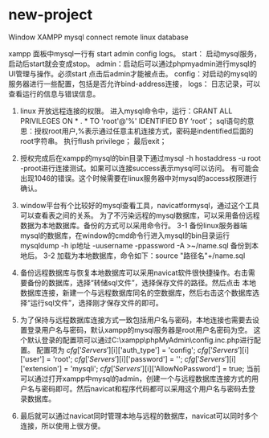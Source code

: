 # new-project

Window XAMPP mysql connect remote linux database

xampp 面板中mysql一行有 start admin config logs。
start： 启动mysql服务，启动后start就会变成stop。
admin：启动后可以通过phpmyadmin进行mysql的UI管理与操作。必须start 点击后admin才能被点击。
config：对启动的mysql的服务器进行一些配置，包括是否允许bind-address连接，
logs： 日志记录，可以查看运行的信息与错误信息。


1. linux 开放远程连接的权限。
进入mysql命令中，运行：GRANT ALL PRIVILEGES ON * . * TO  'root'@'%' IDENTIFIED BY ‘root’；
sql语句的意思：授权root用户,%表示通过任意主机连接方式，密码是indentified后面的root字符串。
执行flush privilege；
最后exit；

2. 授权完成后在xampp的mysql的bin目录下通过mysql -h hostaddress -u root -proot进行连接测试。如果可以连接success表示mysql可以访问。
有可能会出现1046的错误。这个时候需要在linux服务器中对mysql的access权限进行确认。

3. window平台有个比较好的mysql查看工具，navicatformysql，通过这个工具可以查看表之间的关系。
为了不污染远程的mysql数据库，可以采用备份远程数据为本地数据库。备份的方式可以采用命令行。
3-1 备份linux服务器端mysql的数据库，在window的cmd命令行进入mysql的bin目录运行mysqldump -h ip地址 -uusername -ppassword -A >~/name.sql
备份到本地后。
3-2 加载为本地数据库，命令如下：source "路径名"+/name.sql

4. 备份远程数据库与恢复本地数据库可以采用navicat软件很快捷操作。右击需要备份的数据库，选择“转储sql文件”，选择保存文件的路径。然后点击
本地数据库连接，新建一个与远程数据库同名的空数据库，然后右击这个数据库选择“运行sql文件”，选择刚才保存文件的即可。

5. 为了保持与远程数据库连接方式一致包括用户名与密码，本地连接也需要去设置登录用户名与密码，默认xampp的mysql服务器是root用户名密码为空。
这个默认登录的配置项可以通过C:\xampp\phpMyAdmin\config.inc.php进行配置。
配置项为
$cfg['Servers'][$i]['auth_type'] = 'config';
$cfg['Servers'][$i]['user'] = 'root';
$cfg['Servers'][$i]['password'] = '';
$cfg['Servers'][$i]['extension'] = 'mysqli';
$cfg['Servers'][$i]['AllowNoPassword'] = true;
当前可以通过打开xampp中mysql的admin，创建一个与远程数据库连接方式的用户名与密码即可。然后navicat和程序代码都可以采用这个用户名与密码去登录数据库。

6. 最后就可以通过navicat同时管理本地与远程的数据库，navicat可以同时多个连接，所以使用上很方便。
